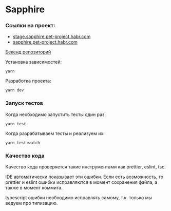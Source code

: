 # Sapphire

### Ссылки на проект:

- [stage.sapphire.pet-project.habr.com](https://stage.sapphire.pet-project.habr.com)
- [sapphire.pet-project.habr.com](https://sapphire.pet-project.habr.com)

[Бекенд репозиторий](https://github.com/habralab/sapphire-team-back)

Установка зависимостей:

```
yarn
```

Разработка проекта:

```
yarn dev
```

### Запуск тестов

Когда необходимо запустить тесты один раз:

```
yarn test
```

Когда разрабатываем тесты и реализуем их:

```
yarn test:watch
```

### Качество кода

Качество кода проверяется такие инструментами как prettier, eslint, tsc.

IDE автоматически показывает эти ошибки. Если есть возможность, то prettier и eslint ошибки исправляются в момент сохранения файла, а также в момент коммита.

typescript ошибки необходимо исправлять самому, т.к. только мы ведуем про типизацию.
